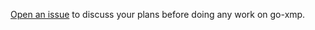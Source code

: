 [Open an issue](https://github.com/mholt/go-xmp/issues/new) to discuss your
plans before doing any work on go-xmp.